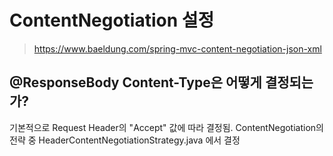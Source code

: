 # ContentNegotiation 설정 
> https://www.baeldung.com/spring-mvc-content-negotiation-json-xml


## @ResponseBody Content-Type은 어떻게 결정되는 가? 
기본적으로 Request Header의 "Accept" 값에 따라 결정됨. 
ContentNegotiation의 전략 중 HeaderContentNegotiationStrategy.java 에서 결정   
